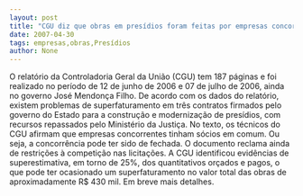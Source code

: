 ```yaml
---
layout: post
title: "CGU diz que obras em presídios foram feitas por empresas concorrentes, com sócios em comum"
date: 2007-04-30
tags: empresas,obras,Presídios
author: None
---
```

O relatório da Controladoria Geral da União (CGU) tem 187 páginas e foi realizado no período de 12 de junho de 2006 e 07 de julho de 2006, ainda no governo José Mendonça Filho.
De acordo com os dados do relatório, existem problemas de superfaturamento em três contratos firmados pelo governo do Estado para a construção e modernização de presídios, com recursos repassados pelo Ministério da Justiça. 
No texto, os técnicos do CGU afirmam que empresas concorrentes tinham sócios em comum. Ou seja, a concorrência pode ter sido de fechada. O documento reclama ainda de restrições à competição nas licitações.
A CGU identificou evidências de superestimativa, em torno de 25%, dos quantitativos orçados e pagos, o que pode ter ocasionado um superfaturamento no valor total das obras de aproximadamente R$ 430 mil.
Em breve mais detalhes. 